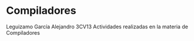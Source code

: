 # Compiladores

Leguizamo García Alejandro    3CV13
Actividades realizadas en la materia de Compiladores

